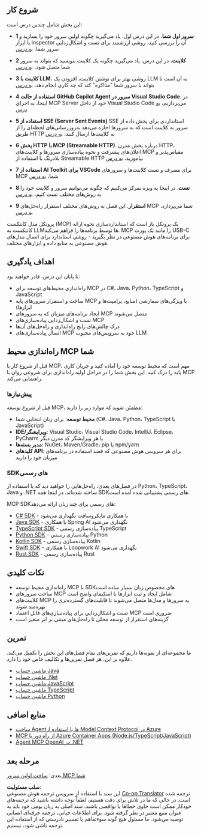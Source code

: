 <!--
CO_OP_TRANSLATOR_METADATA:
{
  "original_hash": "860935ff95d05b006d1d3323e8e3f9e8",
  "translation_date": "2025-07-13T17:11:57+00:00",
  "source_file": "03-GettingStarted/README.md",
  "language_code": "fa"
}
-->
## شروع کار

این بخش شامل چندین درس است:

- **1 سرور اول شما**، در این درس اول، یاد می‌گیرید چگونه اولین سرور خود را بسازید و با ابزار inspector آن را بررسی کنید، روشی ارزشمند برای تست و اشکال‌زدایی سرور شما، [به درس](01-first-server/README.md)

- **2 کلاینت**، در این درس، یاد می‌گیرید چگونه یک کلاینت بنویسید که بتواند به سرور شما متصل شود، [به درس](02-client/README.md)

- **3 کلاینت با LLM**، روشی بهتر برای نوشتن کلاینت، افزودن یک LLM به آن است تا بتواند با سرور شما "مذاکره" کند که چه کاری انجام دهد، [به درس](03-llm-client/README.md)

- **4 استفاده از حالت GitHub Copilot Agent سرور در Visual Studio Code**. در اینجا، به اجرای MCP Server خود از داخل Visual Studio Code می‌پردازیم، [به درس](04-vscode/README.md)

- **5 استفاده از SSE (Server Sent Events)** SSE استانداردی برای پخش داده از سرور به کلاینت است که به سرورها اجازه می‌دهد به‌روزرسانی‌های لحظه‌ای را از طریق HTTP به کلاینت‌ها ارسال کنند، [به درس](05-sse-server/README.md)

- **6 پخش HTTP با MCP (Streamable HTTP)**. درباره پخش مدرن HTTP، اعلان‌های پیشرفت و نحوه پیاده‌سازی سرورها و کلاینت‌های MCP مقیاس‌پذیر و بلادرنگ با استفاده از Streamable HTTP بیاموزید، [به درس](06-http-streaming/README.md)

- **7 استفاده از AI Toolkit برای VSCode** برای مصرف و تست کلاینت‌ها و سرورهای MCP شما، [به درس](07-aitk/README.md)

- **8 تست**. در اینجا به ویژه تمرکز می‌کنیم که چگونه می‌توانیم سرور و کلاینت خود را به روش‌های مختلف تست کنیم، [به درس](08-testing/README.md)

- **9 استقرار**. این فصل به روش‌های مختلف استقرار راه‌حل‌های MCP شما می‌پردازد، [به درس](09-deployment/README.md)


پروتکل مدل کانتکست (MCP) یک پروتکل باز است که استانداردسازی نحوه ارائه کانتکست به LLMها توسط برنامه‌ها را فراهم می‌کند. MCP را مانند یک پورت USB-C برای برنامه‌های هوش مصنوعی در نظر بگیرید - روشی استاندارد برای اتصال مدل‌های هوش مصنوعی به منابع داده و ابزارهای مختلف.

## اهداف یادگیری

تا پایان این درس، قادر خواهید بود:

- راه‌اندازی محیط‌های توسعه برای MCP در C#، Java، Python، TypeScript و JavaScript
- ساخت و استقرار سرورهای پایه MCP با ویژگی‌های سفارشی (منابع، پرامپت‌ها و ابزارها)
- ایجاد برنامه‌های میزبان که به سرورهای MCP متصل می‌شوند
- تست و اشکال‌زدایی پیاده‌سازی‌های MCP
- درک چالش‌های رایج راه‌اندازی و راه‌حل‌های آن‌ها
- اتصال پیاده‌سازی‌های MCP خود به سرویس‌های محبوب LLM

## راه‌اندازی محیط MCP شما

قبل از شروع کار با MCP، مهم است که محیط توسعه خود را آماده کنید و جریان کاری پایه را درک کنید. این بخش شما را در مراحل اولیه راه‌اندازی برای شروعی روان با MCP راهنمایی می‌کند.

### پیش‌نیازها

قبل از شروع توسعه MCP، مطمئن شوید که موارد زیر را دارید:

- **محیط توسعه**: برای زبان انتخابی شما (C#، Java، Python، TypeScript یا JavaScript)
- **IDE/ویرایشگر**: Visual Studio، Visual Studio Code، IntelliJ، Eclipse، PyCharm یا هر ویرایشگر کد مدرن دیگر
- **مدیر بسته‌ها**: NuGet، Maven/Gradle، pip یا npm/yarn
- **کلیدهای API**: برای هر سرویس هوش مصنوعی که قصد استفاده در برنامه‌های میزبان خود را دارید

### SDKهای رسمی

در فصل‌های بعدی، راه‌حل‌هایی را خواهید دید که با استفاده از Python، TypeScript، Java و .NET ساخته شده‌اند. در اینجا همه SDKهای رسمی پشتیبانی شده آمده است.

MCP SDKهای رسمی برای چند زبان ارائه می‌دهد:
- [C# SDK](https://github.com/modelcontextprotocol/csharp-sdk) - با همکاری مایکروسافت نگهداری می‌شود
- [Java SDK](https://github.com/modelcontextprotocol/java-sdk) - با همکاری Spring AI نگهداری می‌شود
- [TypeScript SDK](https://github.com/modelcontextprotocol/typescript-sdk) - پیاده‌سازی رسمی TypeScript
- [Python SDK](https://github.com/modelcontextprotocol/python-sdk) - پیاده‌سازی رسمی Python
- [Kotlin SDK](https://github.com/modelcontextprotocol/kotlin-sdk) - پیاده‌سازی رسمی Kotlin
- [Swift SDK](https://github.com/modelcontextprotocol/swift-sdk) - با همکاری Loopwork AI نگهداری می‌شود
- [Rust SDK](https://github.com/modelcontextprotocol/rust-sdk) - پیاده‌سازی رسمی Rust

## نکات کلیدی

- راه‌اندازی محیط توسعه MCP با SDKهای مخصوص زبان بسیار ساده است
- ساخت سرورهای MCP شامل ایجاد و ثبت ابزارها با اسکیمای واضح است
- کلاینت‌های MCP به سرورها و مدل‌ها متصل می‌شوند تا قابلیت‌های گسترده‌تری را بهره‌مند شوند
- تست و اشکال‌زدایی برای پیاده‌سازی‌های قابل اعتماد MCP ضروری است
- گزینه‌های استقرار از توسعه محلی تا راه‌حل‌های مبتنی بر ابر متغیر است

## تمرین

ما مجموعه‌ای از نمونه‌ها داریم که تمرین‌های تمام فصل‌های این بخش را تکمیل می‌کند. علاوه بر این، هر فصل تمرین‌ها و تکالیف خاص خود را دارد.

- [ماشین حساب Java](./samples/java/calculator/README.md)
- [ماشین حساب .Net](../../../03-GettingStarted/samples/csharp)
- [ماشین حساب JavaScript](./samples/javascript/README.md)
- [ماشین حساب TypeScript](./samples/typescript/README.md)
- [ماشین حساب Python](../../../03-GettingStarted/samples/python)

## منابع اضافی

- [ساخت Agentها با استفاده از Model Context Protocol در Azure](https://learn.microsoft.com/azure/developer/ai/intro-agents-mcp)
- [MCP از راه دور با Azure Container Apps (Node.js/TypeScript/JavaScript)](https://learn.microsoft.com/samples/azure-samples/mcp-container-ts/mcp-container-ts/)
- [Agent MCP OpenAI در .NET](https://learn.microsoft.com/samples/azure-samples/openai-mcp-agent-dotnet/openai-mcp-agent-dotnet/)

## مرحله بعد

بعدی: [ساخت اولین سرور MCP شما](01-first-server/README.md)

**سلب مسئولیت**:  
این سند با استفاده از سرویس ترجمه هوش مصنوعی [Co-op Translator](https://github.com/Azure/co-op-translator) ترجمه شده است. در حالی که ما در تلاش برای دقت هستیم، لطفاً توجه داشته باشید که ترجمه‌های خودکار ممکن است حاوی خطاها یا نواقصی باشند. سند اصلی به زبان بومی خود باید به عنوان منبع معتبر در نظر گرفته شود. برای اطلاعات حیاتی، ترجمه حرفه‌ای انسانی توصیه می‌شود. ما مسئول هیچ گونه سوءتفاهم یا تفسیر نادرستی که از استفاده این ترجمه ناشی شود، نیستیم.